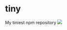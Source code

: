 # tiny
My tiniest npm repository
![](https://img.shields.io/npm/v/@davidperera/tiny.svg?style=for-the-badge)
